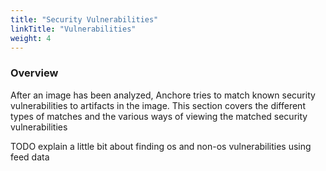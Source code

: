 ```yaml
---
title: "Security Vulnerabilities"
linkTitle: "Vulnerabilities"
weight: 4
---
```


### Overview

After an image has been analyzed, Anchore tries to match known security vulnerabilities to artifacts in the image. This section covers the different types of matches and the various ways of viewing the matched security vulnerabilities

TODO explain a little bit about finding os and non-os vulnerabilities using feed data 

  

